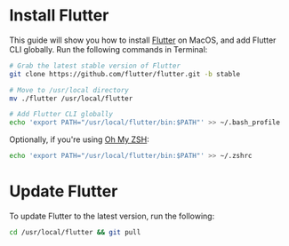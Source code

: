 # Install Flutter
This guide will show you how to install [Flutter](http://flutter.io/) on MacOS, and add Flutter CLI globally. Run the following commands in Terminal:

```bash
# Grab the latest stable version of Flutter
git clone https://github.com/flutter/flutter.git -b stable

# Move to /usr/local directory
mv ./flutter /usr/local/flutter

# Add Flutter CLI globally
echo 'export PATH="/usr/local/flutter/bin:$PATH"' >> ~/.bash_profile
```
Optionally, if you're using [Oh My ZSH](https://github.com/ohmyzsh/ohmyzsh):
```bash
echo 'export PATH="/usr/local/flutter/bin:$PATH"' >> ~/.zshrc
```

# Update Flutter
To update Flutter to the latest version, run the following:
```bash
cd /usr/local/flutter && git pull
```

